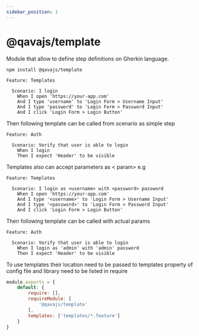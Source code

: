 ```yaml
---
sidebar_position: 1
---
```


# @qavajs/template
Module that allow to define step definitions on Gherkin language.

`npm install @qavajs/template`

```gherkin
Feature: Templates

  Scenario: I login
    When I open 'https://your-app.com'
    And I type 'username' to 'Login Form > Username Input'
    And I type 'password' to 'Login Form > Password Input'
    And I click 'Login Form > Login Button'
```

Then following template can be called from scenario as simple step

```gherkin
Feature: Auth

  Scenario: Verify that user is able to login
    When I login
    Then I expect 'Header' to be visible
```

Templates also can accept parameters as < param> e.g

```gherkin
Feature: Templates

  Scenario: I login as <username> with <password> password
    When I open 'https://your-app.com'
    And I type '<username>' to 'Login Form > Username Input'
    And I type '<password>' to 'Login Form > Password Input'
    And I click 'Login Form > Login Button'
```

Then following template can be called with actual params

```gherkin
Feature: Auth

  Scenario: Verify that user is able to login
    When I login as 'admin' with 'admin' password
    Then I expect 'Header' to be visible
```

To use templates their location need to be passed to templates property of config file and library need to be listed
in require
```javascript
module.exports = {
    default: {
        require: [],
        requireModule: [
            '@qavajs/template'
        ],
        templates: ['templates/*.feature']
    }
}
````
